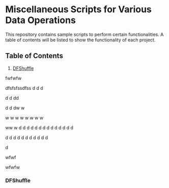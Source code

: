 # Miscellaneous Scripts for Various Data Operations  
This repository contains sample scripts to perform certain functionalities. A table of contents will be listed to show the functionality of each project. 

## Table of Contents
1. [DFShuffle](#dfShuffle)


fwfwfw


dfsfsfssdfss
d
d
d

d
d
dd

d
d
dw
w

w
w
w
w
w
w
w
w

ww
w
d
d
d
d
d
d
d
d
d
d
d
d
d
d

d
d
d
d
d
d
d
d
d
d
d

d



























wfwf





















wfwfw






### DFShuffle <a name="dfshuffle"></a>
